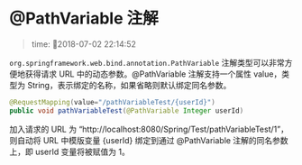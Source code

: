 # @PathVariable 注解
>time: 2018-07-02 22:14:52

`org.springframework.web.bind.annotation.PathVariable` 注解类型可以非常方便地获得请求 URL 中的动态参数。@PathVariable 注解支持一个属性 value，类型为 String，表示绑定的名称，如果省略则默认绑定同名参数。

```java
@RequestMapping(value="/pathVariableTest/{userId}")
public void pathVariableTest(@PathVariable Integer userId)
```

加入请求的 URL 为 “http://localhost:8080/Spring/Test/pathVariableTest/1”，则自动将 URL 中模版变量 {userId} 绑定到通过 @PathVariable 注解的同名参数上，即 userId 变量将被赋值为 1。
